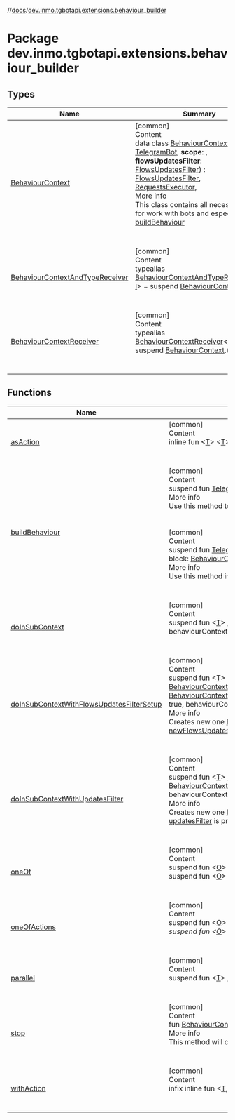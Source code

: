//[docs](../../index.md)/[dev.inmo.tgbotapi.extensions.behaviour_builder](index.md)



# Package dev.inmo.tgbotapi.extensions.behaviour_builder  


## Types  
  
|  Name |  Summary | 
|---|---|
| <a name="dev.inmo.tgbotapi.extensions.behaviour_builder/BehaviourContext///PointingToDeclaration/"></a>[BehaviourContext](-behaviour-context/index.md)| <a name="dev.inmo.tgbotapi.extensions.behaviour_builder/BehaviourContext///PointingToDeclaration/"></a>[common]  <br>Content  <br>data class [BehaviourContext](-behaviour-context/index.md)(**bot**: [TelegramBot](../dev.inmo.tgbotapi.bot/index.md#%5Bdev.inmo.tgbotapi.bot%2FTelegramBot%2F%2F%2FPointingToDeclaration%2F%5D%2FClasslikes%2F625018081), **scope**: , **flowsUpdatesFilter**: [FlowsUpdatesFilter](../dev.inmo.tgbotapi.updateshandlers/-flows-updates-filter/index.md)) : [FlowsUpdatesFilter](../dev.inmo.tgbotapi.updateshandlers/-flows-updates-filter/index.md), [RequestsExecutor](../dev.inmo.tgbotapi.bot/-requests-executor/index.md),   <br>More info  <br>This class contains all necessary tools for work with bots and especially for [buildBehaviour](build-behaviour.md)  <br><br><br>|
| <a name="dev.inmo.tgbotapi.extensions.behaviour_builder/BehaviourContextAndTypeReceiver///PointingToDeclaration/"></a>[BehaviourContextAndTypeReceiver](index.md#%5Bdev.inmo.tgbotapi.extensions.behaviour_builder%2FBehaviourContextAndTypeReceiver%2F%2F%2FPointingToDeclaration%2F%5D%2FClasslikes%2F625018081)| <a name="dev.inmo.tgbotapi.extensions.behaviour_builder/BehaviourContextAndTypeReceiver///PointingToDeclaration/"></a>[common]  <br>Content  <br>typealias [BehaviourContextAndTypeReceiver](index.md#%5Bdev.inmo.tgbotapi.extensions.behaviour_builder%2FBehaviourContextAndTypeReceiver%2F%2F%2FPointingToDeclaration%2F%5D%2FClasslikes%2F625018081)<[T](index.md#%5Bdev.inmo.tgbotapi.extensions.behaviour_builder%2FBehaviourContextAndTypeReceiver%2F%2F%2FPointingToDeclaration%2F%5D%2FClasslikes%2F625018081), [I](index.md#%5Bdev.inmo.tgbotapi.extensions.behaviour_builder%2FBehaviourContextAndTypeReceiver%2F%2F%2FPointingToDeclaration%2F%5D%2FClasslikes%2F625018081)> = suspend [BehaviourContext](-behaviour-context/index.md).([I](index.md#%5Bdev.inmo.tgbotapi.extensions.behaviour_builder%2FBehaviourContextAndTypeReceiver%2F%2F%2FPointingToDeclaration%2F%5D%2FClasslikes%2F625018081)) -> [T](index.md#%5Bdev.inmo.tgbotapi.extensions.behaviour_builder%2FBehaviourContextAndTypeReceiver%2F%2F%2FPointingToDeclaration%2F%5D%2FClasslikes%2F625018081)  <br><br><br>|
| <a name="dev.inmo.tgbotapi.extensions.behaviour_builder/BehaviourContextReceiver///PointingToDeclaration/"></a>[BehaviourContextReceiver](index.md#%5Bdev.inmo.tgbotapi.extensions.behaviour_builder%2FBehaviourContextReceiver%2F%2F%2FPointingToDeclaration%2F%5D%2FClasslikes%2F625018081)| <a name="dev.inmo.tgbotapi.extensions.behaviour_builder/BehaviourContextReceiver///PointingToDeclaration/"></a>[common]  <br>Content  <br>typealias [BehaviourContextReceiver](index.md#%5Bdev.inmo.tgbotapi.extensions.behaviour_builder%2FBehaviourContextReceiver%2F%2F%2FPointingToDeclaration%2F%5D%2FClasslikes%2F625018081)<[T](index.md#%5Bdev.inmo.tgbotapi.extensions.behaviour_builder%2FBehaviourContextReceiver%2F%2F%2FPointingToDeclaration%2F%5D%2FClasslikes%2F625018081)> = suspend [BehaviourContext](-behaviour-context/index.md).() -> [T](index.md#%5Bdev.inmo.tgbotapi.extensions.behaviour_builder%2FBehaviourContextReceiver%2F%2F%2FPointingToDeclaration%2F%5D%2FClasslikes%2F625018081)  <br><br><br>|


## Functions  
  
|  Name |  Summary | 
|---|---|
| <a name="dev.inmo.tgbotapi.extensions.behaviour_builder//asAction/kotlinx.coroutines.Deferred[TypeParam(bounds=[kotlin.Any?])]#/PointingToDeclaration/"></a>[asAction](as-action.md)| <a name="dev.inmo.tgbotapi.extensions.behaviour_builder//asAction/kotlinx.coroutines.Deferred[TypeParam(bounds=[kotlin.Any?])]#/PointingToDeclaration/"></a>[common]  <br>Content  <br>inline fun <[T](as-action.md)> <[T](as-action.md)>.[asAction](as-action.md)(): <[T](as-action.md), [T](as-action.md)>  <br><br><br>|
| <a name="dev.inmo.tgbotapi.extensions.behaviour_builder//buildBehaviour/dev.inmo.tgbotapi.bot.RequestsExecutor#kotlinx.coroutines.CoroutineScope#kotlin.coroutines.SuspendFunction1[dev.inmo.tgbotapi.extensions.behaviour_builder.BehaviourContext,kotlin.Unit]/PointingToDeclaration/"></a>[buildBehaviour](build-behaviour.md)| <a name="dev.inmo.tgbotapi.extensions.behaviour_builder//buildBehaviour/dev.inmo.tgbotapi.bot.RequestsExecutor#kotlinx.coroutines.CoroutineScope#kotlin.coroutines.SuspendFunction1[dev.inmo.tgbotapi.extensions.behaviour_builder.BehaviourContext,kotlin.Unit]/PointingToDeclaration/"></a>[common]  <br>Content  <br>suspend fun [TelegramBot](../dev.inmo.tgbotapi.bot/index.md#%5Bdev.inmo.tgbotapi.bot%2FTelegramBot%2F%2F%2FPointingToDeclaration%2F%5D%2FClasslikes%2F625018081).[buildBehaviour](build-behaviour.md)(scope: , block: [BehaviourContextReceiver](index.md#%5Bdev.inmo.tgbotapi.extensions.behaviour_builder%2FBehaviourContextReceiver%2F%2F%2FPointingToDeclaration%2F%5D%2FClasslikes%2F625018081)<[Unit](https://kotlinlang.org/api/latest/jvm/stdlib/kotlin/-unit/index.html)>):   <br>More info  <br>Use this method to build bot behaviour and run it via long polling.  <br><br><br>[common]  <br>Content  <br>suspend fun [TelegramBot](../dev.inmo.tgbotapi.bot/index.md#%5Bdev.inmo.tgbotapi.bot%2FTelegramBot%2F%2F%2FPointingToDeclaration%2F%5D%2FClasslikes%2F625018081).[buildBehaviour](build-behaviour.md)(scope: , flowUpdatesFilter: [FlowsUpdatesFilter](../dev.inmo.tgbotapi.updateshandlers/-flows-updates-filter/index.md), block: [BehaviourContextReceiver](index.md#%5Bdev.inmo.tgbotapi.extensions.behaviour_builder%2FBehaviourContextReceiver%2F%2F%2FPointingToDeclaration%2F%5D%2FClasslikes%2F625018081)<[Unit](https://kotlinlang.org/api/latest/jvm/stdlib/kotlin/-unit/index.html)>)  <br>More info  <br>Use this method in case you wish to make some additional actions with [flowUpdatesFilter](build-behaviour.md).  <br><br><br>|
| <a name="dev.inmo.tgbotapi.extensions.behaviour_builder//doInSubContext/dev.inmo.tgbotapi.extensions.behaviour_builder.BehaviourContext#kotlin.Boolean#kotlin.coroutines.SuspendFunction1[dev.inmo.tgbotapi.extensions.behaviour_builder.BehaviourContext,TypeParam(bounds=[kotlin.Any?])]/PointingToDeclaration/"></a>[doInSubContext](do-in-sub-context.md)| <a name="dev.inmo.tgbotapi.extensions.behaviour_builder//doInSubContext/dev.inmo.tgbotapi.extensions.behaviour_builder.BehaviourContext#kotlin.Boolean#kotlin.coroutines.SuspendFunction1[dev.inmo.tgbotapi.extensions.behaviour_builder.BehaviourContext,TypeParam(bounds=[kotlin.Any?])]/PointingToDeclaration/"></a>[common]  <br>Content  <br>suspend fun <[T](do-in-sub-context.md)> [BehaviourContext](-behaviour-context/index.md).[doInSubContext](do-in-sub-context.md)(stopOnCompletion: [Boolean](https://kotlinlang.org/api/latest/jvm/stdlib/kotlin/-boolean/index.html) = true, behaviourContextReceiver: [BehaviourContextReceiver](index.md#%5Bdev.inmo.tgbotapi.extensions.behaviour_builder%2FBehaviourContextReceiver%2F%2F%2FPointingToDeclaration%2F%5D%2FClasslikes%2F625018081)<[T](do-in-sub-context.md)>): [T](do-in-sub-context.md)  <br><br><br>|
| <a name="dev.inmo.tgbotapi.extensions.behaviour_builder//doInSubContextWithFlowsUpdatesFilterSetup/dev.inmo.tgbotapi.extensions.behaviour_builder.BehaviourContext#kotlin.coroutines.SuspendFunction2[dev.inmo.tgbotapi.extensions.behaviour_builder.BehaviourContext,dev.inmo.tgbotapi.updateshandlers.FlowsUpdatesFilter,kotlin.Unit]?#kotlin.Boolean#kotlin.coroutines.SuspendFunction1[dev.inmo.tgbotapi.extensions.behaviour_builder.BehaviourContext,TypeParam(bounds=[kotlin.Any?])]/PointingToDeclaration/"></a>[doInSubContextWithFlowsUpdatesFilterSetup](do-in-sub-context-with-flows-updates-filter-setup.md)| <a name="dev.inmo.tgbotapi.extensions.behaviour_builder//doInSubContextWithFlowsUpdatesFilterSetup/dev.inmo.tgbotapi.extensions.behaviour_builder.BehaviourContext#kotlin.coroutines.SuspendFunction2[dev.inmo.tgbotapi.extensions.behaviour_builder.BehaviourContext,dev.inmo.tgbotapi.updateshandlers.FlowsUpdatesFilter,kotlin.Unit]?#kotlin.Boolean#kotlin.coroutines.SuspendFunction1[dev.inmo.tgbotapi.extensions.behaviour_builder.BehaviourContext,TypeParam(bounds=[kotlin.Any?])]/PointingToDeclaration/"></a>[common]  <br>Content  <br>suspend fun <[T](do-in-sub-context-with-flows-updates-filter-setup.md)> [BehaviourContext](-behaviour-context/index.md).[doInSubContextWithFlowsUpdatesFilterSetup](do-in-sub-context-with-flows-updates-filter-setup.md)(newFlowsUpdatesFilterSetUp: [BehaviourContextAndTypeReceiver](index.md#%5Bdev.inmo.tgbotapi.extensions.behaviour_builder%2FBehaviourContextAndTypeReceiver%2F%2F%2FPointingToDeclaration%2F%5D%2FClasslikes%2F625018081)<[Unit](https://kotlinlang.org/api/latest/jvm/stdlib/kotlin/-unit/index.html), [FlowsUpdatesFilter](../dev.inmo.tgbotapi.updateshandlers/-flows-updates-filter/index.md)>?, stopOnCompletion: [Boolean](https://kotlinlang.org/api/latest/jvm/stdlib/kotlin/-boolean/index.html) = true, behaviourContextReceiver: [BehaviourContextReceiver](index.md#%5Bdev.inmo.tgbotapi.extensions.behaviour_builder%2FBehaviourContextReceiver%2F%2F%2FPointingToDeclaration%2F%5D%2FClasslikes%2F625018081)<[T](do-in-sub-context-with-flows-updates-filter-setup.md)>): [T](do-in-sub-context-with-flows-updates-filter-setup.md)  <br>More info  <br>Creates new one [BehaviourContext](-behaviour-context/index.md), adding subsequent [FlowsUpdatesFilter](../dev.inmo.tgbotapi.updateshandlers/-flows-updates-filter/index.md) in case [newFlowsUpdatesFilterSetUp](do-in-sub-context-with-flows-updates-filter-setup.md) is provided and  as new [BehaviourContext.scope](-behaviour-context/scope.md).  <br><br><br>|
| <a name="dev.inmo.tgbotapi.extensions.behaviour_builder//doInSubContextWithUpdatesFilter/dev.inmo.tgbotapi.extensions.behaviour_builder.BehaviourContext#kotlin.coroutines.SuspendFunction2[dev.inmo.tgbotapi.extensions.behaviour_builder.BehaviourContext,dev.inmo.tgbotapi.types.update.abstracts.Update,kotlin.Boolean]?#kotlin.Boolean#kotlin.coroutines.SuspendFunction1[dev.inmo.tgbotapi.extensions.behaviour_builder.BehaviourContext,TypeParam(bounds=[kotlin.Any?])]/PointingToDeclaration/"></a>[doInSubContextWithUpdatesFilter](do-in-sub-context-with-updates-filter.md)| <a name="dev.inmo.tgbotapi.extensions.behaviour_builder//doInSubContextWithUpdatesFilter/dev.inmo.tgbotapi.extensions.behaviour_builder.BehaviourContext#kotlin.coroutines.SuspendFunction2[dev.inmo.tgbotapi.extensions.behaviour_builder.BehaviourContext,dev.inmo.tgbotapi.types.update.abstracts.Update,kotlin.Boolean]?#kotlin.Boolean#kotlin.coroutines.SuspendFunction1[dev.inmo.tgbotapi.extensions.behaviour_builder.BehaviourContext,TypeParam(bounds=[kotlin.Any?])]/PointingToDeclaration/"></a>[common]  <br>Content  <br>suspend fun <[T](do-in-sub-context-with-updates-filter.md)> [BehaviourContext](-behaviour-context/index.md).[doInSubContextWithUpdatesFilter](do-in-sub-context-with-updates-filter.md)(updatesFilter: [BehaviourContextAndTypeReceiver](index.md#%5Bdev.inmo.tgbotapi.extensions.behaviour_builder%2FBehaviourContextAndTypeReceiver%2F%2F%2FPointingToDeclaration%2F%5D%2FClasslikes%2F625018081)<[Boolean](https://kotlinlang.org/api/latest/jvm/stdlib/kotlin/-boolean/index.html), [Update](../dev.inmo.tgbotapi.types.update.abstracts/-update/index.md)>?, stopOnCompletion: [Boolean](https://kotlinlang.org/api/latest/jvm/stdlib/kotlin/-boolean/index.html) = true, behaviourContextReceiver: [BehaviourContextReceiver](index.md#%5Bdev.inmo.tgbotapi.extensions.behaviour_builder%2FBehaviourContextReceiver%2F%2F%2FPointingToDeclaration%2F%5D%2FClasslikes%2F625018081)<[T](do-in-sub-context-with-updates-filter.md)>): [T](do-in-sub-context-with-updates-filter.md)  <br>More info  <br>Creates new one [BehaviourContext](-behaviour-context/index.md), adding subsequent [FlowsUpdatesFilter](../dev.inmo.tgbotapi.updateshandlers/-flows-updates-filter/index.md) in case [updatesFilter](do-in-sub-context-with-updates-filter.md) is provided and  as new [BehaviourContext.scope](-behaviour-context/scope.md)  <br><br><br>|
| <a name="dev.inmo.tgbotapi.extensions.behaviour_builder//oneOf/dev.inmo.tgbotapi.extensions.behaviour_builder.BehaviourContext#kotlin.Array[kotlinx.coroutines.Deferred[TypeParam(bounds=[kotlin.Any?])]]/PointingToDeclaration/"></a>[oneOf](one-of.md)| <a name="dev.inmo.tgbotapi.extensions.behaviour_builder//oneOf/dev.inmo.tgbotapi.extensions.behaviour_builder.BehaviourContext#kotlin.Array[kotlinx.coroutines.Deferred[TypeParam(bounds=[kotlin.Any?])]]/PointingToDeclaration/"></a>[common]  <br>Content  <br>suspend fun <[O](one-of.md)> [BehaviourContext](-behaviour-context/index.md).[oneOf](one-of.md)(vararg deferredActions: <[O](one-of.md)>): [O](one-of.md)  <br>suspend fun <[O](one-of.md)> [BehaviourContext](-behaviour-context/index.md).[oneOf](one-of.md)(deferredActions: [Iterable](https://kotlinlang.org/api/latest/jvm/stdlib/kotlin.collections/-iterable/index.html)<<[O](one-of.md)>>): [O](one-of.md)  <br><br><br>|
| <a name="dev.inmo.tgbotapi.extensions.behaviour_builder//oneOfActions/dev.inmo.tgbotapi.extensions.behaviour_builder.BehaviourContext#kotlin.Array[dev.inmo.micro_utils.coroutines.DeferredAction[*,TypeParam(bounds=[kotlin.Any?])]]/PointingToDeclaration/"></a>[oneOfActions](one-of-actions.md)| <a name="dev.inmo.tgbotapi.extensions.behaviour_builder//oneOfActions/dev.inmo.tgbotapi.extensions.behaviour_builder.BehaviourContext#kotlin.Array[dev.inmo.micro_utils.coroutines.DeferredAction[*,TypeParam(bounds=[kotlin.Any?])]]/PointingToDeclaration/"></a>[common]  <br>Content  <br>suspend fun <[O](one-of-actions.md)> [BehaviourContext](-behaviour-context/index.md).[oneOfActions](one-of-actions.md)(vararg deferredActions: <*, [O](one-of-actions.md)>): [O](one-of-actions.md)  <br>suspend fun <[O](one-of-actions.md)> [BehaviourContext](-behaviour-context/index.md).[oneOfActions](one-of-actions.md)(deferredActions: [Iterable](https://kotlinlang.org/api/latest/jvm/stdlib/kotlin.collections/-iterable/index.html)<<*, [O](one-of-actions.md)>>): [O](one-of-actions.md)  <br><br><br>|
| <a name="dev.inmo.tgbotapi.extensions.behaviour_builder//parallel/dev.inmo.tgbotapi.extensions.behaviour_builder.BehaviourContext#kotlin.coroutines.SuspendFunction1[dev.inmo.tgbotapi.extensions.behaviour_builder.BehaviourContext,TypeParam(bounds=[kotlin.Any?])]/PointingToDeclaration/"></a>[parallel](parallel.md)| <a name="dev.inmo.tgbotapi.extensions.behaviour_builder//parallel/dev.inmo.tgbotapi.extensions.behaviour_builder.BehaviourContext#kotlin.coroutines.SuspendFunction1[dev.inmo.tgbotapi.extensions.behaviour_builder.BehaviourContext,TypeParam(bounds=[kotlin.Any?])]/PointingToDeclaration/"></a>[common]  <br>Content  <br>suspend fun <[T](parallel.md)> [BehaviourContext](-behaviour-context/index.md).[parallel](parallel.md)(action: [BehaviourContextReceiver](index.md#%5Bdev.inmo.tgbotapi.extensions.behaviour_builder%2FBehaviourContextReceiver%2F%2F%2FPointingToDeclaration%2F%5D%2FClasslikes%2F625018081)<[T](parallel.md)>): <[T](parallel.md)>  <br><br><br>|
| <a name="dev.inmo.tgbotapi.extensions.behaviour_builder//stop/dev.inmo.tgbotapi.extensions.behaviour_builder.BehaviourContext#/PointingToDeclaration/"></a>[stop](stop.md)| <a name="dev.inmo.tgbotapi.extensions.behaviour_builder//stop/dev.inmo.tgbotapi.extensions.behaviour_builder.BehaviourContext#/PointingToDeclaration/"></a>[common]  <br>Content  <br>fun [BehaviourContext](-behaviour-context/index.md).[stop](stop.md)()  <br>More info  <br>This method will cancel ALL subsequent contexts, expectations and waiters  <br><br><br>|
| <a name="dev.inmo.tgbotapi.extensions.behaviour_builder//withAction/kotlinx.coroutines.Deferred[TypeParam(bounds=[kotlin.Any?])]#kotlin.coroutines.SuspendFunction1[TypeParam(bounds=[kotlin.Any?]),TypeParam(bounds=[kotlin.Any?])]/PointingToDeclaration/"></a>[withAction](with-action.md)| <a name="dev.inmo.tgbotapi.extensions.behaviour_builder//withAction/kotlinx.coroutines.Deferred[TypeParam(bounds=[kotlin.Any?])]#kotlin.coroutines.SuspendFunction1[TypeParam(bounds=[kotlin.Any?]),TypeParam(bounds=[kotlin.Any?])]/PointingToDeclaration/"></a>[common]  <br>Content  <br>infix inline fun <[T](with-action.md), [O](with-action.md)> <[T](with-action.md)>.[withAction](with-action.md)(noinline callback: suspend ([T](with-action.md)) -> [O](with-action.md)): <[T](with-action.md), [O](with-action.md)>  <br><br><br>|

